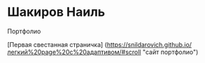 # Шакиров Наиль
Портфолио

[Первая свестанная страничка] (https://snildarovich.github.io/легкий%20page%20с%20адаптивом/#scroll "сайт портфолио")

